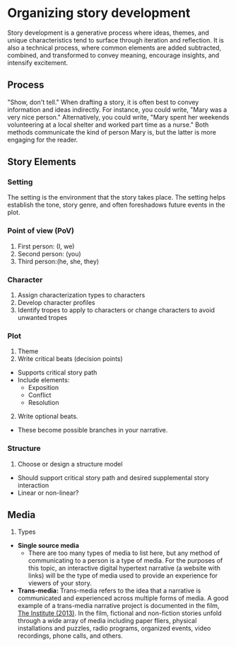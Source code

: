 # Organizing story development

Story development is a generative process where ideas, themes, and unique characteristics tend to surface through iteration and reflection. It is also a technical process, where common elements are added subtracted, combined, and transformed to convey meaning, encourage insights, and intensify excitement.

## Process
"Show, don't tell." When drafting a story, it is often best to convey information and ideas indirectly. For instance, you could write, "Mary was a very nice person." Alternatively, you could write, "Mary spent her weekends volunteering at a local shelter and worked part time as a nurse." Both methods communicate the kind of person Mary is, but the latter is more engaging for the reader.

## Story Elements

### Setting
The setting is the environment that the story takes place. The setting helps establish the tone, story genre, and often foreshadows future events in the plot.

### Point of view (PoV)

1. First person: (I, we)
2. Second person: (you)
3. Third person:(he, she, they)

### Character

1. Assign characterization types to characters
2. Develop character profiles
3. Identify tropes to apply to characters or change characters to avoid unwanted tropes

### Plot

1. Theme
2. Write critical beats (decision points)
  - Supports critical story path
  - Include elements:
    - Exposition
    - Conflict
    - Resolution 
2. Write optional beats.
  -  These become possible branches in your narrative.


### Structure

1. Choose or design a structure model
  - Should support critical story path and desired supplemental story interaction
  - Linear or non-linear?

## Media
1. Types
  - **Single source media**
    - There are too many types of media to list here, but any method of communicating to a person is a type of media. For the purposes of this topic, an interactive digital hypertext narrative (a website with links) will be the type of media used to provide an experience for viewers of your story.
  - **Trans-media:** Trans-media refers to the idea that a narrative is communicated and experienced across multiple forms of media. A good example of a trans-media narrative project is documented in the film, [The Institute (2013)](http://www.theinstitutemovie.com). In the film, fictional and non-fiction stories unfold through a wide array of media including paper fliers, physical installations and puzzles, radio programs, organized events, video recordings, phone calls, and others.